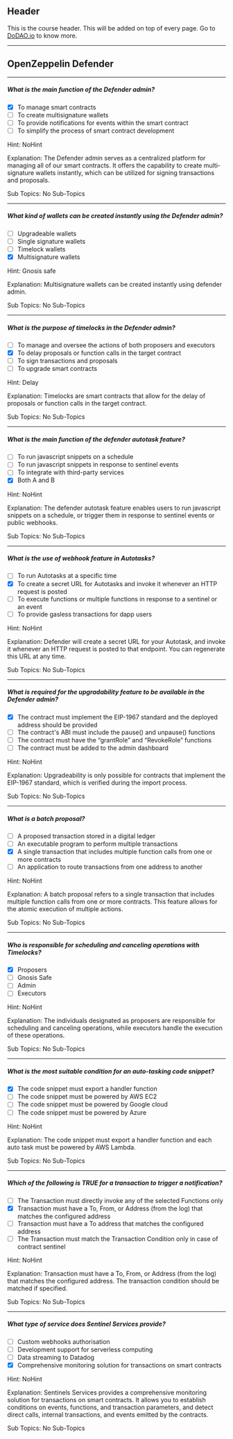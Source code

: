 ## Header
This is the course header. This will be added on top of every page. Go to [DoDAO.io](https://www.dodao.io) to know more.

 ---
 
 ## OpenZeppelin Defender
 
 
---

##### What is the main function of the Defender admin?  

- [x]  To manage smart contracts
- [ ]  To create multisignature wallets
- [ ]  To provide notifications for events within the smart contract
- [ ]  To simplify the process of smart contract development
  
Hint: NoHint
         
Explanation: The Defender admin serves as a centralized platform for managing all of our smart contracts. It offers the capability to create multi-signature wallets instantly, which can be utilized for signing transactions and proposals.

Sub Topics: No Sub-Topics
 

---

##### What kind of wallets can be created instantly using the Defender admin?  

- [ ]  Upgradeable wallets
- [ ]  Single signature wallets
- [ ]  Timelock wallets
- [x]  Multisignature wallets
  
Hint: Gnosis safe
         
Explanation: Multisignature wallets can be created instantly using defender admin.

Sub Topics: No Sub-Topics
 

---

##### What is the purpose of timelocks in the Defender admin?  

- [ ]  To manage and oversee the actions of both proposers and executors
- [x]  To delay proposals or function calls in the target contract
- [ ]  To sign transactions and proposals
- [ ]  To upgrade smart contracts
  
Hint: Delay
         
Explanation: Timelocks are smart contracts that allow for the delay of proposals or function calls in the target contract.

Sub Topics: No Sub-Topics
 

---

##### What is the main function of the defender autotask feature?  

- [ ]  To run javascript snippets on a schedule
- [ ]  To run javascript snippets in response to sentinel events
- [ ]  To integrate with third-party services
- [x]  Both A and B
  
Hint: NoHint
         
Explanation: The defender autotask feature enables users to run javascript snippets on a schedule, or trigger them in response to sentinel events or public webhooks.

Sub Topics: No Sub-Topics
 

---

##### What is the use of webhook feature in Autotasks?  

- [ ]  To run Autotasks at a specific time
- [x]  To create a secret URL for Autotasks and invoke it whenever an HTTP request is posted
- [ ]  To execute functions or multiple functions in response to a sentinel or an event
- [ ]  To provide gasless transactions for dapp users
  
Hint: NoHint
         
Explanation: Defender will create a secret URL for your Autotask, and invoke it whenever an HTTP request is posted to that endpoint. You can regenerate this URL at any time.

Sub Topics: No Sub-Topics
 

---

##### What is required for the upgradability feature to be available in the Defender admin?  

- [x]  The contract must implement the EIP-1967 standard and the deployed address should be provided
- [ ]  The contract's ABI must include the pause() and unpause() functions
- [ ]  The contract must have the “grantRole” and “RevokeRole” functions
- [ ]  The contract must be added to the admin dashboard
  
Hint: NoHint
         
Explanation: Upgradeability is only possible for contracts that implement the EIP-1967 standard, which is verified during the import process.

Sub Topics: No Sub-Topics
 

---

##### What is a batch proposal?  

- [ ]  A proposed transaction stored in a digital ledger
- [ ]  An executable program to perform multiple transactions
- [x]  A single transaction that includes multiple function calls from one or more contracts
- [ ]  An application to route transactions from one address to another
  
Hint: NoHint
         
Explanation: A batch proposal refers to a single transaction that includes multiple function calls from one or more contracts. This feature allows for the atomic execution of multiple actions.

Sub Topics: No Sub-Topics
 

---

##### Who is responsible for scheduling and canceling operations with Timelocks?  

- [x]  Proposers
- [ ]  Gnosis Safe
- [ ]  Admin
- [ ]  Executors
  
Hint: NoHint
         
Explanation: The individuals designated as proposers are responsible for scheduling and canceling operations, while executors handle the execution of these operations.

Sub Topics: No Sub-Topics
 

---

##### What is the most suitable condition for an auto-tasking code snippet?  

- [x]  The code snippet must export a handler function
- [ ]  The code snippet must be powered by AWS EC2
- [ ]  The code snippet must be powered by Google cloud
- [ ]  The code snippet must be powered by Azure
  
Hint: NoHint
         
Explanation: The code snippet must export a handler function and each auto task must be powered by AWS Lambda.

Sub Topics: No Sub-Topics
 

---

##### Which of the following is TRUE for a transaction to trigger a notification?  

- [ ]  The Transaction must directly invoke any of the selected Functions only
- [x]  Transaction must have a To, From, or Address (from the log) that matches the configured address
- [ ]  Transaction must have a To address that matches the configured address
- [ ]  The Transaction must match the Transaction Condition only in case of contract sentinel
  
Hint: NoHint
         
Explanation: Transaction must have a To, From, or Address (from the log) that matches the configured address. The transaction condition should be matched if specified.

Sub Topics: No Sub-Topics
 

---

##### What type of service does Sentinel Services provide?  

- [ ]  Custom webhooks authorisation
- [ ]  Development support for serverless computing
- [ ]  Data streaming to Datadog
- [x]  Comprehensive monitoring solution for transactions on smart contracts
  
Hint: NoHint
         
Explanation: Sentinels Services provides a comprehensive monitoring solution for transactions on smart contracts. It allows you to establish conditions on events, functions, and transaction parameters, and detect direct calls, internal transactions, and events emitted by the contracts.

Sub Topics: No Sub-Topics
 

